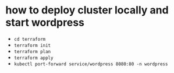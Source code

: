 # how to deploy cluster locally and start wordpress
- ```cd terraform```
- ```terraform init```
- ```terraform plan```
- ```terraform apply```
- ```kubectl port-forward service/wordpress 8080:80 -n wordpress```
